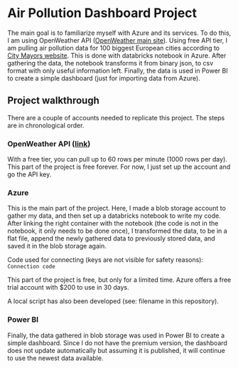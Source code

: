 # Air Pollution Dashboard Project
The main goal is to familiarize myself with Azure and its services. To do this, I am using OpenWeather API ([OpenWeather main site](https://openweathermap.org/)). Using free API tier, I am pulling air pollution data for 100 biggest European cities according to [City Mayors website](http://www.citymayors.com/features/euro_cities1.html). This is done with databricks notebook in Azure. After gathering the data, the notebook transforms it from binary json, to csv format with only useful information left. Finally, the data is used in Power BI to create a simple dashboard (just for importing data from Azure).

## Project walkthrough
There are a couple of accounts needed to replicate this project. The steps are in chronological order.

### OpenWeather API ([link](https://openweathermap.org/))
With a free tier, you can pull up to 60 rows per minute (1000 rows per day). This part of the project is free forever. For now, I just set up the account and go the API key.

### Azure
This is the main part of the project. Here, I made a blob storage account to gather my data, and then set up a databricks notebook to write my code. After linking the right container with the notebook (the code is not in the notebook, it only needs to be done once), I transformed the data, to be in a flat file, append the newly gathered data to previously stored data, and saved it in the blob storage again.

Code used for connecting (keys are not visible for safety reasons):
<code>
Connection code
</code>

This part of the project is free, but only for a limited time. Azure offers a free trial account with $200 to use in 30 days.

A local script has also been developed (see: filename in this repository).

### Power BI
Finally, the data gathered in blob storage was used in Power BI to create a simple dashboard. Since I do not have the premium version, the dashboard does not update automatically but assuming it is published, it will continue to use the newest data available.